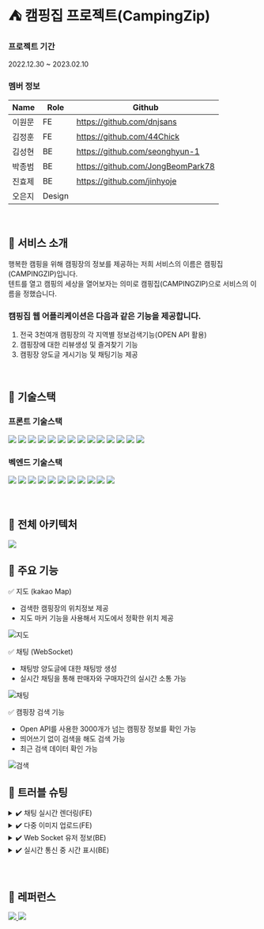 # :tent: 캠핑집 프로젝트(CampingZip)

### 프로젝트 기간
2022.12.30 ~ 2023.02.10
 <br />
 
### 멤버 정보
|Name|Role|Github|
|------|---|---|
|이원문|FE|https://github.com/dnjsans|
|김정훈|FE|https://github.com/44Chick|
|김성현|BE|https://github.com/seonghyun-1|
|박종범|BE|https://github.com/JongBeomPark78|
|진효제|BE|https://github.com/jinhyoje|
|오은지|Design||

 <br />
 
## :cherries: 서비스 소개
 행복한 캠핑을 위해 캠핑장의 정보를 제공하는 저희 서비스의 이름은 캠핑집(CAMPINGZIP)입니다. 
 <br />
 텐트를 열고 캠핑의 세상을 열어보자는 의미로 캠핑집(CAMPINGZIP)으로 서비스의 이름을 정했습니다.

### 캠핑집 웹 어플리케이션은 다음과 같은 기능을 제공합니다.
1. 전국 3천여개 캠핑장의 각 지역별 정보검색기능(OPEN API 활용)
2. 캠핑장에 대한 리뷰생성 및 즐겨찾기 기능
3. 캠핑장 양도글 게시기능 및 채팅기능 제공
 <br />

##  :grapes:  기술스택

### 프론트 기술스택
<!-- <img src="https://img.shields.io/badge/표시할이름-색상?style=for-the-badge&logo=기술스택아이콘&logoColor=white"> -->
<div>
<img src="https://img.shields.io/badge/javascript-F7DF1E?style=for-the-badge&logo=javascript&logoColor=black">
<img src="https://img.shields.io/badge/react-61DAFB?style=for-the-badge&logo=react&logoColor=black">
<img src="https://img.shields.io/badge/redux-764ABC?style=for-the-badge&logo=redux&logoColor=white">
<img src="https://img.shields.io/badge/react router-CA4245?style=for-the-badge&logo=React Router&logoColor=white">
<img src="https://img.shields.io/badge/styled components-DB7093?style=for-the-badge&logo=styled-components&logoColor=white">
<img src="https://img.shields.io/badge/Axios-5A29E4?style=for-the-badge&logo=Axios&logoColor=white">
<img src="https://img.shields.io/badge/SockJS-69c832?style=for-the-badge&logo=&logoColor=white">
<img src="https://img.shields.io/badge/STOMP-372805?style=for-the-badge&logo=&logoColor=white">
<img src="https://img.shields.io/badge/kakao maps-FFCD00?style=for-the-badge&logo=Kakao&logoColor=black">
<img src="https://img.shields.io/badge/AWS Amplify-FF9900?style=for-the-badge&logo=AWS Amplify&logoColor=white">
<img src="https://img.shields.io/badge/git-F05032?style=for-the-badge&logo=git&logoColor=white">
<img src="https://img.shields.io/badge/github-181717?style=for-the-badge&logo=github&logoColor=white">
<img src="https://img.shields.io/badge/yarn-2C8EBB?style=for-the-badge&logo=yarn&logoColor=white">
<img src="https://img.shields.io/badge/Visual Studio Code-007ACC?style=for-the-badge&logo=Visual Studio Code&logoColor=white">
</div>


### 벡엔드 기술스택
<div>
<img src="https://img.shields.io/badge/Java-cd0000?style=for-the-badge&logo=&logoColor=white">
<img src="https://img.shields.io/badge/spring-6DB33F?style=for-the-badge&logo=spring&logoColor=white">
<img src="https://img.shields.io/badge/spring boot-6DB33F?style=for-the-badge&logo=spring boot&logoColor=white">
<img src="https://img.shields.io/badge/MySQL-4479A1?style=for-the-badge&logo=MySQL&logoColor=white">
<img src="https://img.shields.io/badge/Amazon EC2-FF9900?style=for-the-badge&logo=Amazon EC2&logoColor=white">
<img src="https://img.shields.io/badge/Amazon S3-569A31?style=for-the-badge&logo=Amazon S3&logoColor=white">
<img src="https://img.shields.io/badge/Amazon RDS-527FFF?style=for-the-badge&logo=Amazon RDS&logoColor=white">
<img src="https://img.shields.io/badge/STOMP-372805?style=for-the-badge&logo=&logoColor=white">
<img src="https://img.shields.io/badge/IntelliJ IDEA-000000?style=for-the-badge&logo=IntelliJ IDEA&logoColor=white">
<img src="https://img.shields.io/badge/git-F05032?style=for-the-badge&logo=git&logoColor=white">
<img src="https://img.shields.io/badge/github-181717?style=for-the-badge&logo=github&logoColor=white">
</div>
 <br /> <br />
 
## :strawberry: 전체 아키텍처

 <div markdown="1">
  <img src="https://user-images.githubusercontent.com/49892292/217412803-f73c1678-5f28-43ae-80bb-9bee084b227f.png">
 </div>

## :peach: 주요 기능

✅ 지도 (kakao Map)

- 검색한 캠핑장의 위치정보 제공
- 지도 마커 기능을 사용해서 지도에서 정확한 위치 제공

![지도](https://user-images.githubusercontent.com/49892292/217447121-c2b3435c-e55b-48fa-8b31-97aa820eb9d5.png)


✅ 채팅 (WebSocket)

- 채팅방 양도글에 대한 채팅방 생성
- 실시간 채팅을 통해 판매자와 구매자간의 실시간 소통 가능

![채팅](https://user-images.githubusercontent.com/49892292/217447128-801728a8-4eb4-4e09-b584-f5ea22c28e2a.png)


✅ 캠핑장 검색 기능

- Open API를 사용한 3000개가 넘는 캠핑장 정보를 확인 가능
- 띄어쓰기 없이 검색을 해도 검색 가능
- 최근 검색 데이터 확인 가능

![검색](https://user-images.githubusercontent.com/49892292/217447135-d92b340e-46ef-4e56-8d46-9f1e72d400d8.png)


## :watermelon: 트러블 슈팅
<details>
<summary>✔️ 채팅 실시간 렌더링(FE)</summary>
<div markdown="1">
 
**`문제사항`**

실시간으로 받아오는 정보를 즉각적으로 렌더링 해야 함.
컴포넌트 안에서 해당 메시지들을 state로 관리하여, 그것을 변경 함으로써 레더링이 이루어지게 함.
함수 내에서 setState를 하지만, 그 값이 적용이 안되며, 메시지를 받을때마다 덮어쓰여짐.

**`해결방법`**

현재 사용하고있는 redux에 주목.
전역으로 state를 관리하고 있는 redux 를 사용하면 어떨까 라는 궁굼점이 생김.
표시하는 메시지들을 redux의 store로 꺼낸후 다시 실행 하며 해결이 됨.
</div>
</details>

<details>
<summary>✔️ 다중 이미지 업로드(FE)</summary>
<div markdown="1">
 
**`문제사항`**

이미지 업로드 시 백 서버로 전송하는 과정에서 이미지와 또 다른 객체를 함께 보내야하는 상황, 이미지, 객체를 따로 처리하여 전송할 것인지, 함께 보낼 것인지
이미지와 객체를 각각 처리 할 경우 데이터 요청을 2번해야하는 문제가 발생함.

**`해결방법`**

백 서버에 이미지를 그냥 보낼 경우 백 서버에서 받아들이기 어려웠고, multifile이라는 타입을 확인하여 FormData()라는 메소드를 사용해 새로운 객체로 만들어 백 서버로 보내도록 했음. 
FormData() 객체 안에 나머지 필요 데이터도 함께 넣어 보내기로 백 서버와 협의 하였고, 
이미지 파일과 다른 객체를 함께 백 서버로 전송하기 위해 필요한 데이터를 JSON.stringify를 사용하여 변경한 JSON 문자열을 new Blob() 메소드를 사용하여 새로운 Blob 객체를 만들어 FormData 안에 함께 넣어 백 서버로 보내 처리함.
 
</div>
</details>

<details>
<summary>✔️ Web Socket 유저 정보(BE)</summary>
<div markdown="1">
 
**`문제사항`**
 
채팅을 하게 될 경우 채팅을 하는 사람과 받는 사람을 구별하여 정보를 받아와야 했다. 
처음엔 로그인 한 유저의 정보를 받아오는 @AuthenticationPrincipal를 사용하여 받아오려고 했으나 소켓 통신은 http와 다르게 header가 존재하지 않아 토근을 받아올 수 없다는 사실을 발견했다. 

**`해결방법`**

차선책으로 1대1 채팅이고 처음 채팅 할 때 받는 사람은 양도글을 작성한 사람으로 고정되어 있기 때문에 sender와 receiver로 나누어서 정보를 저장하기로 했다.
sender는 양도 받길 원하는 사람 receiver는 양도글을 작성한 사람으로 고정시켜서 채팅방에 유저 정보를 보내줬다.
 
</div>
</details>

<details>
<summary>✔️ 실시간 통신 중 시간 표시(BE)</summary>
<div markdown="1">
 
**`문제사항`**

채팅을 할 때 메시지를 보낸 시간이 UTC 시간으로 표시가 되는 문제가 있었다.

**`해결방법`**

처음에는 서버쪽 문제로 인식을 해서 EC2 서버의 시간과 RDS 서버의 시간을 KST로 변경하고 Spring 코드 자체에서 TimeZone을 Asia/Seoul 로 변경했다.  
하지만 문제가 이걸로 해결이 안되서 더 조사한 결과 JS에서 사용하는 JSON.stringify가 시간 타입의 정보를 문자열로 변경할 때 정보를 UTC 기준으로 강제 변경한다는 사실을 알 수 있었다.
이 문제를 해결하기 위해서 JSON.stringify가 시간 타입의 정보를 문자열로 변환하기 전에 문자열로 변환해서 서버로 보내고 서버에서 다시 시간 타입으로 변환하는 과정을 통해 문제를 해결했다.
 
</div>
</details>

<br />
<br />

## :beer: 레퍼런스
<a href="https://www.figma.com/file/g0FYpNqsg3aAhMPu1O1dCD/CampingZip?node-id=0%3A1&t=LhlHY8QwlaFuHsd3-0">
<img src="https://img.shields.io/badge/figma-F24E1E?style=for-the-badge&logo=figma&logoColor=white">

</a>

<a href="https://www.youtube.com/watch?v=mGCpUO4QnSo">
 <img src="https://img.shields.io/badge/youtube-cd0000?style=for-the-badge&logo=youtube&logoColor=white">
 </a>
